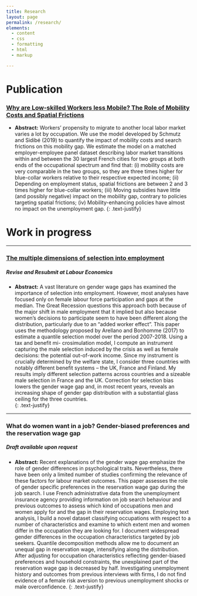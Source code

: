 ```yaml
---
title: Research
layout: page
permalink: /research/
elements:
  - content
  - css
  - formatting
  - html
  - markup  

---
```

# Publication
### [Why are Low-skilled Workers less Mobile? The Role of Mobility Costs and Spatial Frictions](https://www.jstor.org/stable/10.15609/annaeconstat2009.142.0283#metadata_info_tab_contents)
* **Abstract:** Workers’ propensity to migrate to another local labor market varies a lot by occupation. We use the model developed by Schmutz and Sidibé (2019) to quantify the impact of mobility costs and search frictions on this mobility gap. We estimate the
model on a matched employer-employee panel dataset describing labor market transitions within and between the 30 largest French cities for two groups at both ends
of the occupational spectrum and find that: (i) mobility costs are very comparable in
the two groups, so they are three times higher for blue-collar workers relative to their
respective expected income; (ii) Depending on employment status, spatial frictions
are between 2 and 3 times higher for blue-collar workers; (iii) Moving subsidies have
little (and possibly negative) impact on the mobility gap, contrary to policies targeting spatial frictions; (iv) Mobility-enhancing policies have almost no impact on the
unemployment gap.
{: .text-justify}
# Work in progress

---------------------------------------------------------------------------------------------------------------------------------------------------------------

### [The multiple dimensions of selection into employment](https://www.amse-aixmarseille.fr/sites/default/files/working_papers/wp_2022_-_nr_19.pdf)

##### Revise and Resubmit at Labour Economics  

  * **Abstract:** A vast literature on gender wage gaps has examined the importance of selection into employment. However, most analyses have focused only on female labour force participation and gaps at the median. The Great Recession questions this approach both because of the major shift in male employment that it implied but also because women’s decisions to participate seem to have been different along the distribution, particularly due to an “added worker effect”. This paper uses the methodology proposed by Arellano and Bonhomme (2017) to estimate a quantile selection model over the period 2007-2018. Using a tax and benefit mi- crosimulation model, I compute an instrument capturing the male selection induced by the crisis as well as female decisions: the potential out-of-work income. Since my instrument is crucially determined by the welfare state, I consider three countries with notably different benefit systems – the UK, France and Finland. My results imply different selection patterns across countries and a sizeable male selection in France and the UK. Correction for selection bias lowers the gender wage gap and, in most recent years, reveals an increasing shape of gender gap distribution with a substantial glass ceiling for the three countries.  
{: .text-justify}

---------------------------------------------------------------------------------------------------------------------------------------------------------------


### What do women want in a job? Gender-biased preferences and the reservation wage gap 

##### Draft available upon request

  * **Abstract:** Recent explanations of the gender wage gap emphasize the role of gender differences in psychological traits. Nevertheless, there have been only a limited number of studies confirming the relevance of these factors for labour market outcomes. This paper assesses the role of gender specific preferences in the reservation wage gap during the job search. I use French administrative data from the unemployment insurance agency providing information on job search behaviour and previous outcomes to assess which kind of occupations men and women apply for and the gap in their reservation wages. Employing text analysis, I build a novel dataset classifying occupations with respect to a number of characteristics and examine to which extent men and women differ in the occupation they are looking for.  I document widespread gender differences in the occupation characteristics targeted by job seekers. Quantile decomposition methods allow me to document an unequal gap in reservation wage, intensifying along the distribution. After adjusting for occupation characteristics reflecting gender-biased preferences and household constraints, the unexplained part of the reservation wage gap is decreased by half. Investigating unemployment history and outcomes from previous interviews with firms, I do not find evidence of a female risk aversion to previous unemployment shocks or male overconfidence.
{: .text-justify}
